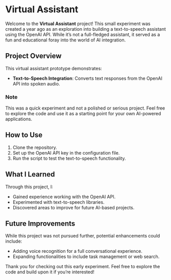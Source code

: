 # Virtual Assistant

Welcome to the **Virtual Assistant** project! This small experiment was created a year ago as an exploration into building a text-to-speech assistant using the OpenAI API. While it’s not a full-fledged assistant, it served as a fun and educational foray into the world of AI integration.

## Project Overview
This virtual assistant prototype demonstrates:
- **Text-to-Speech Integration**: Converts text responses from the OpenAI API into spoken audio.

### Note
This was a quick experiment and not a polished or serious project. Feel free to explore the code and use it as a starting point for your own AI-powered applications.

## How to Use
1. Clone the repository.
2. Set up the OpenAI API key in the configuration file.
3. Run the script to test the text-to-speech functionality.

## What I Learned
Through this project, I:
- Gained experience working with the OpenAI API.
- Experimented with text-to-speech libraries.
- Discovered areas to improve for future AI-based projects.

## Future Improvements
While this project was not pursued further, potential enhancements could include:
- Adding voice recognition for a full conversational experience.
- Expanding functionalities to include task management or web search.

Thank you for checking out this early experiment. Feel free to explore the code and build upon it if you’re interested!
